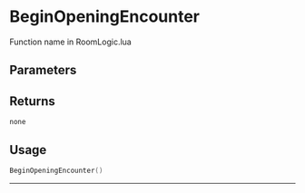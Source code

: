 # BeginOpeningEncounter

Function name in RoomLogic.lua

## Parameters

## Returns

`none`

## Usage

```lua
BeginOpeningEncounter()
```

---
